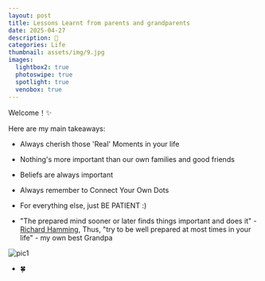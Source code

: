```yaml
---
layout: post
title: Lessons Learnt from parents and grandparents
date: 2025-04-27
description: 🩵
categories: Life
thumbnail: assets/img/9.jpg
images:
  lightbox2: true
  photoswipe: true
  spotlight: true
  venobox: true
---
```


Welcome！✨ 

Here are my main takeaways:

- Always cherish those 'Real' Moments in your life
- Nothing's more important than our own families and good friends
- Beliefs are always important
- Always remember to Connect Your Own Dots

- For everything else, just BE PATIENT :)

- "The prepared mind sooner or later finds things important and does it" - [Richard Hamming](https://en.wikipedia.org/wiki/Richard_Hamming), Thus, "try to be well prepared at most times in your life" - my own best Grandpa




<!-- now insert an image below the list -->
![pic1](/assets/img/family.jpg)


- 🍀




